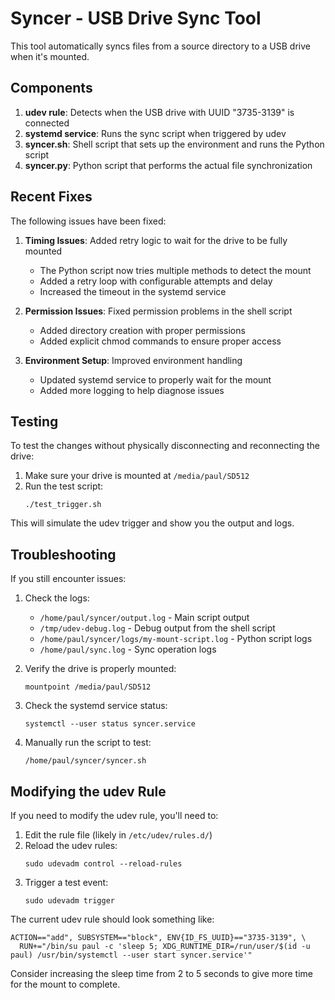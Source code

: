 # Syncer - USB Drive Sync Tool

This tool automatically syncs files from a source directory to a USB drive when it's mounted.

## Components

1. **udev rule**: Detects when the USB drive with UUID "3735-3139" is connected
2. **systemd service**: Runs the sync script when triggered by udev
3. **syncer.sh**: Shell script that sets up the environment and runs the Python script
4. **syncer.py**: Python script that performs the actual file synchronization

## Recent Fixes

The following issues have been fixed:

1. **Timing Issues**: Added retry logic to wait for the drive to be fully mounted
   - The Python script now tries multiple methods to detect the mount
   - Added a retry loop with configurable attempts and delay
   - Increased the timeout in the systemd service

2. **Permission Issues**: Fixed permission problems in the shell script
   - Added directory creation with proper permissions
   - Added explicit chmod commands to ensure proper access

3. **Environment Setup**: Improved environment handling
   - Updated systemd service to properly wait for the mount
   - Added more logging to help diagnose issues

## Testing

To test the changes without physically disconnecting and reconnecting the drive:

1. Make sure your drive is mounted at `/media/paul/SD512`
2. Run the test script:
   ```
   ./test_trigger.sh
   ```

This will simulate the udev trigger and show you the output and logs.

## Troubleshooting

If you still encounter issues:

1. Check the logs:
   - `/home/paul/syncer/output.log` - Main script output
   - `/tmp/udev-debug.log` - Debug output from the shell script
   - `/home/paul/syncer/logs/my-mount-script.log` - Python script logs
   - `/home/paul/sync.log` - Sync operation logs

2. Verify the drive is properly mounted:
   ```
   mountpoint /media/paul/SD512
   ```

3. Check the systemd service status:
   ```
   systemctl --user status syncer.service
   ```

4. Manually run the script to test:
   ```
   /home/paul/syncer/syncer.sh
   ```

## Modifying the udev Rule

If you need to modify the udev rule, you'll need to:

1. Edit the rule file (likely in `/etc/udev/rules.d/`)
2. Reload the udev rules:
   ```
   sudo udevadm control --reload-rules
   ```
3. Trigger a test event:
   ```
   sudo udevadm trigger
   ```

The current udev rule should look something like:
```
ACTION=="add", SUBSYSTEM=="block", ENV{ID_FS_UUID}=="3735-3139", \
  RUN+="/bin/su paul -c 'sleep 5; XDG_RUNTIME_DIR=/run/user/$(id -u paul) /usr/bin/systemctl --user start syncer.service'"
```

Consider increasing the sleep time from 2 to 5 seconds to give more time for the mount to complete.